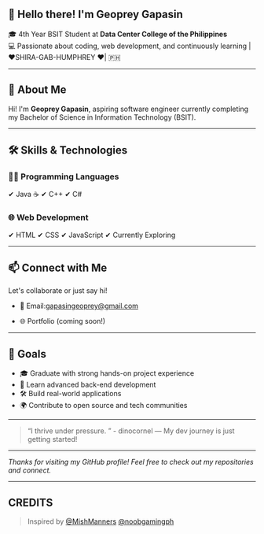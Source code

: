 ## 📌 Hello there! I'm Geoprey Gapasin

🎓 4th Year BSIT Student at **Data Center College of the Philippines**  
💻 Passionate about coding, web development, and continuously learning |❤️SHIRA-GAB-HUMPHREY ❤️| 🇵🇭 

---

## 🧠 About Me

Hi! I'm **Geoprey Gapasin**, aspiring software engineer currently completing my Bachelor of Science in Information Technology (BSIT). 




---

## 🛠️ Skills & Technologies

### 👨‍💻 Programming Languages
✔ Java ☕
✔ C++
✔ C#

### 🌐 Web Development
✔ HTML
✔ CSS
✔ JavaScript
✔ Currently Exploring



---

## 📫 Connect with Me

Let's collaborate or just say hi!

- 📧 Email:gapasingeoprey@gmail.com
 
- 🌐 Portfolio (coming soon!)

---

## 🚀 Goals

- 🎓 Graduate with strong hands-on project experience  
- 🧠 Learn advanced back-end development  
- 🛠 Build real-world applications  
- 🌍 Contribute to open source and tech communities

---

> “I thrive under pressure. ”   - dinocornel
> — My dev journey is just getting started!

---

*Thanks for visiting my GitHub profile! Feel free to check out my repositories and connect.*

---
## CREDITS
> Inspired by [@MishManners](https://github.com/MishManners)
> [@noobgamingph](https://github.com/noobgamingph/noobgamingph)
